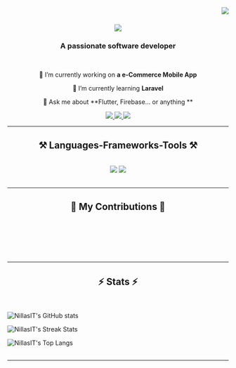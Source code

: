 <img align="right" src="https://visitor-badge.laobi.icu/badge?page_id=NillasIT.NillasIT" />

<h1 align="center">
    <img src="https://readme-typing-svg.herokuapp.com/?font=Righteous&size=35&center=true&vCenter=true&width=500&height=70&duration=4000&lines=Hi+There!+👋;+I'm+Nilton+Matias!;" />
</h1>

<h3 align="center">A passionate software developer</h3>

<br/>

<div align="center">
 
 🔭 I’m currently working on **a e-Commerce Mobile App**
 
 🌱 I’m currently learning **Laravel**

💬 Ask me about **Flutter, Firebase... or anything **


 </div>
 
<div align="center"> 
  <a href="mailto:nillas.tech@gmail.com">
    <img src="https://img.shields.io/badge/Gmail-333333?style=for-the-badge&logo=gmail&logoColor=red" />
  </a>
  <a href="" target="_blank">
    <img src="https://img.shields.io/badge/LinkedIn-0077B5?style=for-the-badge&logo=linkedin&logoColor=white" target="_blank" />
  </a>
  <a href="https://.github.io" target="_blank">
     <img src="https://img.shields.io/badge/Portfolio-FF5722?style=for-the-badge&logo=todoist&logoColor=white" target="_blank" /> <!-- sqlite, safari, google-chrome are other good icon options -->
  </a>
</div>

 <hr/>
 
<h2 align="center">⚒️ Languages-Frameworks-Tools ⚒️</h2>
<br/>
<div align="center">
    <img src="https://skillicons.dev/icons?i=bootstrap,html,css,vscode,github,figma,git" />
    <img src="https://skillicons.dev/icons?i=firebase,java,dart,flutter,mysql" /><br>
</div>

<br/>
<hr/>

<div align="center">
  <h2>🐍 My Contributions 🐍</h2>
  <br>
  
  <br/><br/><br/>
</div>

<hr/>

<h2 align="center">⚡ Stats ⚡</h2>
<br>

![NillasIT's GitHub stats](https://github-readme-stats.vercel.app/api?username=NillasIT&show_icons=true&theme=radical)

![NillasIT's Streak Stats](https://github-readme-streak-stats.herokuapp.com/?user=NillasIT&theme=radical)

![NillasIT's Top Langs](https://github-readme-stats.vercel.app/api/top-langs/?username=NillasIT&layout=compact&theme=radical)
<br/><br/>

<hr/>

<br/>

<br/>
